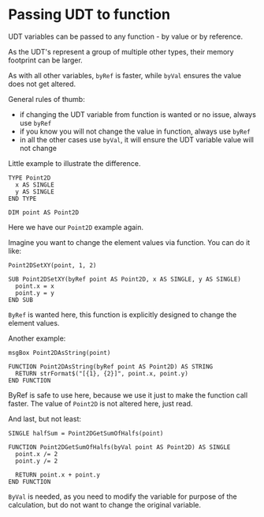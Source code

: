 # Passing UDT to function

UDT variables can be passed to any function - by value or by reference.

As the UDT's represent a group of multiple other types, their memory footprint can be larger.

As with all other variables, `byRef` is faster, while `byVal` ensures the value does not get altered.

General rules of thumb:
- if changing the UDT variable from function is wanted or no issue, always use `byRef`
- if you know you will not change the value in function, always use `byRef` 
- in all the other cases use `byVal`, it will ensure the UDT variable value will not change

Little example to illustrate the difference.
```thinbasic
TYPE Point2D
  x AS SINGLE
  y AS SINGLE
END TYPE

DIM point AS Point2D
```

Here we have our `Point2D` example again.

Imagine you want to change the element values via function. You can do it like:
```
Point2DSetXY(point, 1, 2)

SUB Point2DSetXY(byRef point AS Point2D, x AS SINGLE, y AS SINGLE)
  point.x = x
  point.y = y
END SUB
```

`ByRef` is wanted here, this function is explicitly designed to change the element values.

Another example:
```thinbasic
msgBox Point2DAsString(point)

FUNCTION Point2DAsString(byRef point AS Point2D) AS STRING
  RETURN strFormat$("[{1}, {2}]", point.x, point.y)
END FUNCTION
```

ByRef is safe to use here, because we use it just to make the function call faster.
The value of `Point2D` is not altered here, just read.

And last, but not least:
```thinbasic
SINGLE halfSum = Point2DGetSumOfHalfs(point)

FUNCTION Point2DGetSumOfHalfs(byVal point AS Point2D) AS SINGLE
  point.x /= 2
  point.y /= 2
  
  RETURN point.x + point.y
END FUNCTION
```

`ByVal` is needed, as you need to modify the variable for purpose of the calculation, but do not want to change the original variable.
